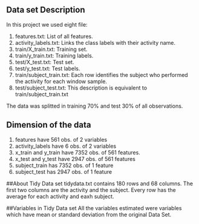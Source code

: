 
## Data set Description
In this project we used eight file:
1. features.txt: List of all features.
2. activity_labels.txt: Links the class labels with their activity name.
3. train/X_train.txt: Training set.
4. train/y_train.txt: Training labels.
5. test/X_test.txt: Test set.
6. test/y_test.txt: Test labels.
7. train/subject_train.txt: Each row identifies the subject who performed the activity for each window sample.
8. test/subject_test.txt: This description is equivalent to train/subject_train.txt

The data was splitted in training 70% and test 30% of all observations.

## Dimension of the data
1. features have 561 obs. of 2 variables
2. activity_labels have 6 obs. of 2 variables
3. x_train and y_train have 7352 obs. of 561 features.
4. x_test and y_test have 2947 obs. of 561 features
5. subject_train has 7352 obs. of 1 feature
6. subject_test has 2947 obs. of 1 feature

##About Tidy Data set
tidydata.txt contains 180 rows and 68 columns. The first two columns are the activity and the subject. Every row has the average for each activity and eaxh subject.

##Variables in Tidy Data set
All the variables estimated were variables which have mean or standard deviation from the original Data Set.
